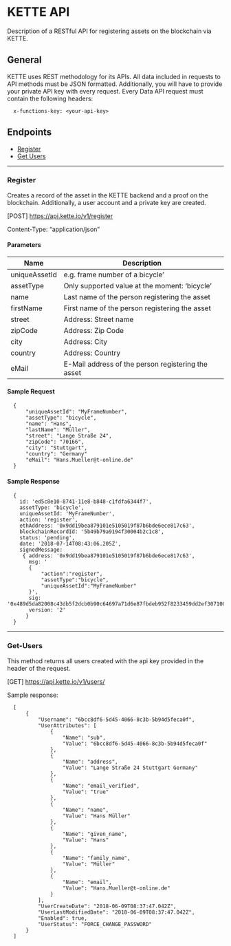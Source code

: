 # KETTE API
Description of a RESTful API for registering assets on the blockchain via KETTE.

## General
KETTE uses REST methodology for its APIs. All data included in requests to API methods must be JSON formatted. Additionally, you will have to provide your private API key with every request.
Every Data API request must contain the following headers:

      x-functions-key: <your-api-key>

## Endpoints

- [Register](#Register)
- [Get Users](#Get-Users)

------
### Register

Creates a record of the asset in the KETTE backend and a proof on the blockchain. Additionally, a user account and a private key are created. 

[POST] https://api.kette.io/v1/register

Content-Type: “application/json”

#### Parameters

| Name                    | Description      
| -------------           |-------------   |
| uniqueAssetId           | e.g. frame number of a bicycle’ |
| assetType                    | Only supported value at the moment: ‘bicycle’      |
| name                    | Last name of the person registering the asset      |
| firstName                    | First name of the person registering the asset      |
| street                    | Address: Street name      |
| zipCode                    | Address: Zip Code     |
| city                    | Address: City      |
| country                    | Address: Country      |
| eMail                    | E-Mail address of the person registering the asset      |

#### Sample Request
      {
          "uniqueAssetId": "MyFrameNumber",
          "assetType": "bicycle",
          "name": "Hans",
          "lastName": "Müller",
          "street": "Lange Straße 24",
          "zipCode": "70166",
          "city": "Stuttgart",
          "country": "Germany"
          "eMail": "Hans.Mueller@t-online.de"
      }

#### Sample Response
      { 
        id: 'ed5c8e10-8741-11e8-b848-c1fdfa6344f7',
        assetType: 'bicycle',
        uniqueAssetId: 'MyFrameNumber',
        action: 'register',
        ethAddress: '0x9dd19bea879101e5105019f87b6bde6ece817c63',
        blockchainRecordId: '5b49b79a9194f30004b2c1c8',
        status: 'pending',
        date: '2018-07-14T08:43:06.205Z',
        signedMessage:
         { address: '0x9dd19bea879101e5105019f87b6bde6ece817c63',
           msg: '
           {
               "action":"register",
               "assetType":"bicycle",
               "uniqueAssetId":"MyFrameNumber" 
           }',
           sig: '0x489d5da82008c43db5f2dcb0b90c64697a71d6e87fbdeb952f8233459dd2ef30710026a294aa044873c6c5ec126e7b1a63e67fcc8df0f0001a60088d2fb8580b1b',
           version: '2' 
          } 
      }
------
### Get-Users
This method returns all users created with the api key provided in the header of the request.

[GET] https://api.kette.io/v1/users/

Sample response:

      [
          {
              "Username": "6bcc8df6-5d45-4066-8c3b-5b94d5feca0f",
              "UserAttributes": [
                  {
                      "Name": "sub",
                      "Value": "6bcc8df6-5d45-4066-8c3b-5b94d5feca0f"
                  },
                  {
                      "Name": "address",
                      "Value": "Lange Straße 24 Stuttgart Germany"
                  },
                  {
                      "Name": "email_verified",
                      "Value": "true"
                  },
                  {
                      "Name": "name",
                      "Value": "Hans Müller"
                  },
                  {
                      "Name": "given_name",
                      "Value": "Hans"
                  },
                  {
                      "Name": "family_name",
                      "Value": "Müller"
                  },
                  {
                      "Name": "email",
                      "Value": "Hans.Mueller@t-online.de"
                  }
              ],
              "UserCreateDate": "2018-06-09T08:37:47.042Z",
              "UserLastModifiedDate": "2018-06-09T08:37:47.042Z",
              "Enabled": true,
              "UserStatus": "FORCE_CHANGE_PASSWORD"
          }
      ]

